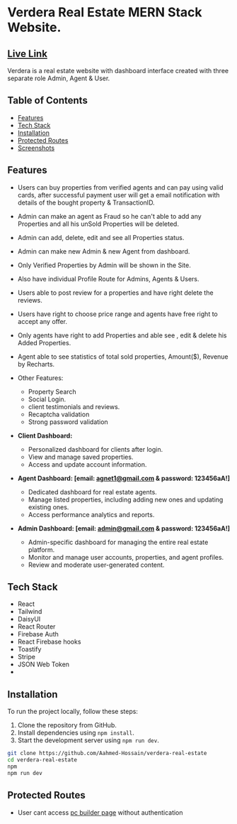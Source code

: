 # Verdera Real Estate MERN Stack Website.

## [Live Link](https://fir-module51.web.app/)
Verdera is a real estate website with dashboard interface created with three separate role Admin, Agent & User.

## Table of Contents

- [Features](#features)
- [Tech Stack](#tech-stack)
- [Installation](#installation)
- [Protected Routes](#protected-routes)
- [Screenshots](#screenshots)

## Features

- Users can buy properties from verified agents and can pay using valid cards, after successful payment user will get a email notification with details of the bought property & TransactionID.
- Admin can make an agent as Fraud so he can't able to add any Properties and all his unSold Properties will be deleted.
- Admin can add, delete, edit and see all Properties status.
- Admin can make new Admin & new Agent from dashboard.
- Only Verified Properties by Admin will be shown in the Site.
- Also have individual Profile Route for Admins, Agents & Users.
- Users able to post review for a properties and have right delete the reviews.
- Users have right to choose price range and agents have free right to accept any offer.
- Only agents have right to add Properties and able see , edit & delete his Added Properties.
- Agent able to see statistics of total sold properties, Amount($), Revenue by Recharts.
- Other Features:
  - Property Search
  - Social Login.
  - client testimonials and reviews.
  - Recaptcha validation
  - Strong password validation
 
- **Client Dashboard:**
  - Personalized dashboard for clients after login.
  - View and manage saved properties.
  - Access and update account information.
    
- **Agent Dashboard: [email: agnet1@gmail.com & password: 123456aA!]**
  - Dedicated dashboard for real estate agents.
  - Manage listed properties, including adding new ones and updating existing ones.
  - Access performance analytics and reports.

- **Admin Dashboard: [email: admin@gmail.com & password: 123456aA!]**
  - Admin-specific dashboard for managing the entire real estate platform.
  - Monitor and manage user accounts, properties, and agent profiles.
  - Review and moderate user-generated content.
## Tech Stack
- React
- Tailwind
- DaisyUI
- React Router
- Firebase Auth
- React Firebase hooks
- Toastify
- Stripe
- JSON Web Token
- 
## Installation

To run the project locally, follow these steps:

1. Clone the repository from GitHub.
2. Install dependencies using `npm install`.
3. Start the development server using `npm run dev`.

```bash
git clone https://github.com/Aahmed-Hossain/verdera-real-estate
cd verdera-real-estate
npm
npm run dev
```
## Protected Routes

- User cant access [pc builder page](https://fir-module51.web.app/offerNow/65683fcb223f469e38c97943) without authentication
